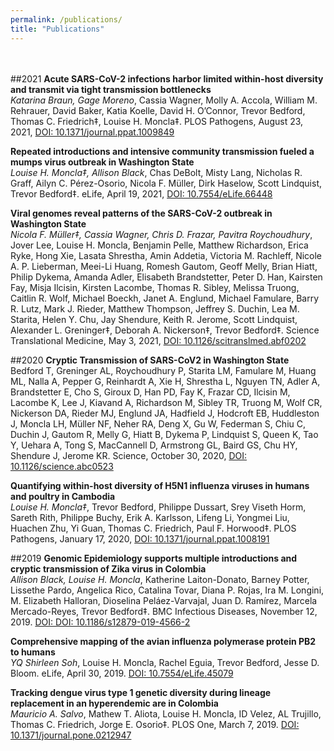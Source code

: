 ```yaml
---
permalink: /publications/
title: "Publications"
---
```

<br/><br/>
##2021
__Acute SARS-CoV-2 infections harbor limited within-host diversity and transmit via tight transmission bottlenecks<br/>__
*Katarina Braun, Gage Moreno*, Cassia Wagner, Molly A. Accola, William M. Rehrauer, David Baker, Katia Koelle, David H. O’Connor, Trevor Bedford, Thomas C. Friedrich‡, Louise H. Moncla‡. PLOS Pathogens, August 23, 2021, [DOI: 10.1371/journal.ppat.1009849](https://journals.plos.org/Plospathogens/article?id=10.1371/journal.ppat.1009849)

__Repeated introductions and intensive community transmission fueled a mumps virus outbreak in Washington State__<br/>
*Louise H. Moncla‡, Allison Black*, Chas DeBolt, Misty Lang, Nicholas R. Graff, Ailyn C. Pérez-Osorio, Nicola F. Müller, Dirk Haselow, Scott Lindquist, Trevor Bedford‡.  eLife, April 19, 2021, [DOI: 10.7554/eLife.66448](https://elifesciences.org/articles/66448.pdf)

__Viral genomes reveal patterns of the SARS-CoV-2 outbreak in Washington State<br/>__
*Nicola F. Müller‡, Cassia Wagner, Chris D. Frazar, Pavitra Roychoudhury*, Jover Lee, Louise H. Moncla, Benjamin Pelle, Matthew Richardson, Erica Ryke, Hong Xie, Lasata Shrestha, Amin Addetia, Victoria M. Rachleff, Nicole A. P. Lieberman, Meei-Li Huang, Romesh Gautom, Geoff Melly, Brian Hiatt, Philip Dykema, Amanda Adler, Elisabeth Brandstetter, Peter D. Han, Kairsten Fay, Misja Ilcisin, Kirsten Lacombe, Thomas R. Sibley, Melissa Truong, Caitlin R. Wolf, Michael Boeckh, Janet A. Englund, Michael Famulare, Barry R. Lutz, Mark J. Rieder, Matthew Thompson, Jeffrey S. Duchin, Lea M. Starita, Helen Y. Chu, Jay Shendure, Keith R. Jerome, Scott Lindquist, Alexander L. Greninger‡, Deborah A. Nickerson‡, Trevor Bedford‡.  Science Translational Medicine, May 3, 2021, [DOI: 10.1126/scitranslmed.abf0202](https://www.science.org/doi/full/10.1126/scitranslmed.abf0202) 

##2020
__Cryptic Transmission of SARS-CoV2 in Washington State<br/>__
Bedford T, Greninger AL, Roychoudhury P, Starita LM, Famulare M, Huang ML, Nalla A, Pepper G, Reinhardt A, Xie H, Shrestha L, Nguyen TN, Adler A, Brandstetter E, Cho S, Giroux D, Han PD, Fay K, Frazar CD, Ilcisin M, Lacombe K, Lee J, Kiavand A, Richardson M, Sibley TR, Truong M, Wolf CR, Nickerson DA, Rieder MJ, Englund JA, Hadfield J, Hodcroft EB, Huddleston J, Moncla LH, Müller NF, Neher RA, Deng X, Gu W, Federman S, Chiu C, Duchin J, Gautom R, Melly G, Hiatt B, Dykema P, Lindquist S, Queen K, Tao Y, Uehara A, Tong S, MacCannell D, Armstrong GL, Baird GS, Chu HY, Shendure J, Jerome KR. Science, October 30, 2020, [DOI: 10.1126/science.abc0523](https://www.science.org/doi/full/10.1126/science.abc0523)

__Quantifying within-host diversity of H5N1 influenza viruses in humans and poultry in Cambodia<br/>__
*Louise H. Moncla‡*, Trevor Bedford, Philippe Dussart, Srey Viseth Horm, Sareth Rith, Philippe Buchy, Erik A. Karlsson, Lifeng Li, Yongmei Liu, Huachen Zhu, Yi Guan, Thomas C. Friedrich, Paul F. Horwood‡. PLOS Pathogens, January 17, 2020, [DOI: 10.1371/journal.ppat.1008191](https://journals.plos.org/plospathogens/article?id=10.1371/journal.ppat.1008191) 

##2019
__Genomic Epidemiology supports multiple introductions and cryptic transmission of Zika virus in Colombia<br/>__
*Allison Black, Louise H. Moncla*, Katherine Laiton-Donato, Barney Potter, Lissethe Pardo, Angelica Rico, Catalina Tovar, Diana P. Rojas, Ira M. Longini, M. Elizabeth Halloran, Dioselina Peláez-Varvajal, Juan D. Ramírez, Marcela Mercado-Reyes, Trevor Bedford‡. BMC Infectious Diseases, November 12, 2019. [DOI: DOI: 10.1186/s12879-019-4566-2](https://bmcinfectdis.biomedcentral.com/articles/10.1186/s12879-019-4566-2)

__Comprehensive mapping of the avian influenza polymerase protein PB2 to humans<br/>__
*YQ Shirleen Soh*, Louise H. Moncla, Rachel Eguia, Trevor Bedford, Jesse D. Bloom. eLife, April 30, 2019. [DOI: 10.7554/eLife.45079](https://elifesciences.org/articles/45079)

__Tracking dengue virus type 1 genetic diversity during lineage replacement in an hyperendemic are in Colombia<br/>__
*Mauricio A. Salvo*, Mathew T. Aliota, Louise H. Moncla, ID Velez, AL Trujillo, Thomas C. Friedrich, Jorge E. Osorio‡.  PLOS One, March 7, 2019. [DOI: 10.1371/journal.pone.0212947](https://journals.plos.org/plosone/article?id=10.1371/journal.pone.0212947)

